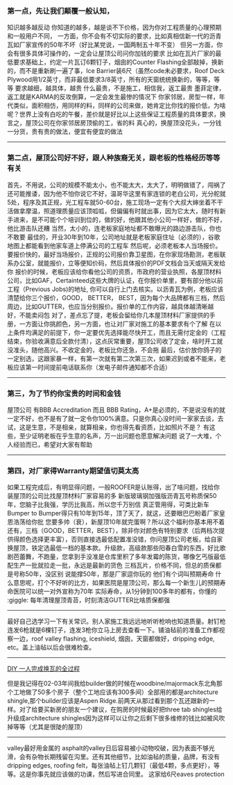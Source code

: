 

### 第一点，先让我们颠覆一般认知，

知识越多越反动
你知道的越多，越是谈不下价格，因为你对工程质量的心理预期和一般用户不同，
一方面，你不会有不切实际的要求，比如真相信新一代的沥青瓦如厂家宣传的50年不坏（好比某党说，一国两制五十年不变）
但另一方面，你会有很多具体可操作的，一定会让屋顶公司问你加钱的要求
比如在瓦片厂家的最低要求基础上，约定一片瓦订6颗钉子，烟囱的Counter Flashing全部敲掉，换新的，而不是重新刷一遍了事，Ice Barrier装6尺（虽然code未必要求，Roof Deck Plywood用1/2英寸，而非最低要求3/8英寸，所有的天窗统统换新的，等等，等等
要求越细，越具体，越贵
什么最贵，不是施工，相信我，返工最贵
墨菲定律，返工就是KARMA的反攻倒算，一定会发生最惨的情况下
你家邻居，房型一样，年代类似，面积相仿，用同样的料，同样的公司来做，她肯定比你找的报价低，为啥呢？世界上没有白吃的午餐，差价就是好比以上这些保证工程质量的具体要求，换言之，屋顶公司在你家邻居房顶偷的工，省的料
真心的，换屋顶没花头，一分钱一分货，贵有贵的做法，便宜有便宜的做法

-------------------------------------------------------------------------------------------

### 第二点，屋顶公司好不好，跟人种族裔无关，跟老板的性格经历等等有关

首先，不用说，公司的规模不能太小，也不能太大，太大了，明明做错了，闯祸了还可能推诿，因为他不怕你说它不好，温哥华这里有家连锁的老白公司，光分舵就5处，程序及其正规，光工程车就50-60台，施工现场一定有个大叔大婶坐着不干活做拿摩温，照道理质量应该顶呱呱，但偏偏有时就出事，因为它太大，随时有新手进来，是不可能个个培训到位的，做的好，他跟其他小公司一样好，做的不好，他比游击队还糟
当然，太小的，连老板家庭地址都不敢曝光的路边游击队，你也不敢要
最佳的，开业30年到10年，公司地址就是老板家庭住址（必须的），谷歌地图上都能看到他家车道上停满公司的工程车
然后呢，必须老板本人当场报价。要报价快的，最好当场报价，正规的公司报价靠卫星图，在你家现场勘测，老板联系办公室，就能报价，立等便知价码，然后具体报价的PDF文档会当天或隔天发给你
报价的时候，老板应该给你看他公司的资质，市政府的营业执照，各屋顶材料公司，比如GAF，Certainteed这些大牌的认证，在你报价单里，要有部分他以前工程（Previous Jobs)的地址, 你可以自行上门去核实。以沥青瓦为例，老板应该清楚给你三个报价，GOOD， BETTER， BEST，因为每个大品牌都有三档，然后周边，比如GUTTER，也应当分别报价。报价单的工作内容，越具体越清晰越好，不能卖闷包
对了，差点忘了提，老板会留给你几本屋顶材料厂家提供的手册，一方面让你挑颜色，另一方面，也让对厂家对施工的基本要求有个了解
在以上条件均满足的前提下，你一定要优先选择能尽快开工，而且无需付定金的（工程结束，你验收满意后全款付清），这点灰常重要，屋顶公司收了定金，啥时开工就没准头，随他高兴。不收定金的，老板比你还急，不会拖
最后，估价放你鸽子的一定别选，这跟家暴一样，有第一次就有第二次第三次，如果迟到或者不能来，老板应该第一时间提前电话联系你（发电子邮件通知都不合适）

-------------------------------------------------------------------------------------------

### 第三，为了节约你宝贵的时间和金钱

屋顶公司 有BBB Accreditation 而且 BBB Rating，A+是必须的，不是说没有的就一定不好，也不是有了就一定令你100%满意。只是你真心没时间一家家去谈，去试，这是生意，不是相亲，就算相亲，你也得先看资质，比如照片不是？
有这些，至少证明老板在乎生意的名声，万一出问题也愿意解决问题
说了一大堆，个人经验而已，希望对大家有帮助

-------------------------------------------------------------------------------------------

### 第四，对厂家得Warranty期望值切莫太高

如果工程完成后，有明显得问题，一般ROOFER是认账得，出了啥问题，找给你装屋顶的公司比找屋顶材料厂家容易的多
新版玻璃钢加强版沥青瓦号称质保50年，您脑子比我强，学历比我高，所以您千万别信
真正管用得，可类比新车Bumper to Bumper得只有10年到15年，顶了天了，就这，还要眼巴巴盼着厂家皇恩浩荡给你批
您要多帅（衰），新屋顶10年就完蛋啊？所以这个福利你基本用不着
还有，三档（GOOD，BETTER，BEST），除非你对颜色有特别要求（后两档次提供得颜色选择更丰富），否则直接选最低配置准没错，你问屋顶公司老板，给自家换屋顶，铁定选最低一档的基本款。升级款，高级款那些阳春白雪的东西，好比歌剧芭蕾舞，不跑量，您拿到手没准是仓库里积了多年发霉的陈货，哪像乞丐版最低配生产一批就拉走一批，永远是最新的货色
三档瓦片，价格不同，但总的质保都是号称50年，没区别
说能撑50年，那是厂家逗你玩的 他们有个词叫预期寿命 什么意思呢，打个不好听的比方，如果医院是屋顶公司，那么每一个新生儿的预期寿命医院可以统一对外宣称为70年
实际寿命，从1分钟到100多年的都有，你懂的 :giggle:
每年清理屋顶青苔，时刻清洁GUTTER比啥质保都强

---
最好自己选学习一下有关常识。别人家施工我远远地听听枪响也知道质量。射钉枪连发6枪就是6棵钉子，连发3枪你立马上房去查看一下。铺油毡前的准备工作都视察一边，roof valley flashing, iceshield, 烟囱，天窗都做好，dripping edge, etc。盖上油毡以后会很难检查。

---
[DIY 一人完成换瓦的全过程](https://www.rolia.net/f/topic.php?f=0&t=1065495)

但是我记得在02-03年间我给builder做的时候在woodbine/majormack东北角那个工地做了50多个房子（整个工地应该有300多间）全部用的都是architecture shingle,那个builder应该是Aspen Ridge.前两天从那过看到那个瓦还跟新的一样。对了给要买新房的朋友一个建议，在购房的时候最好把three tab shingles给升级成architecture shingles因为这样可以让你之后剩下很多维修的钱比如被风吹掉等等（尤其是很陡的屋顶）

---
valley最好用金属的
asphalt的valley日后容易被小动物咬破，因为表面不够光滑，会有杂物长期残留在沟里。还有其他细节，比如油毡的质量，品牌，有没有dripping edges, roofing felt，每张油毡上钉几颗钉（最低4颗，多点更好），等等。这是你事先就应该做的功课，然后写进合同里。
这家给6尺eaves protection